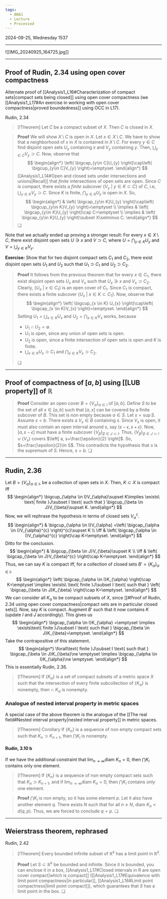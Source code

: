 ```yaml
---
tags:
  - ANA1
  - Lecture
  - Processed
---
```

2024-09-25, Wednesday
1537

---
![[IMG_20240925_164725.jpg]]

---
## Proof of Rudin, 2.34 using open cover compactness

Alternate proof of [[Analysis1_L16#Characterization of compact sets|compact sets being closed]] using open cover compactness (we [[Analysis1_L17#An exercise in working with open cover compactness|proved boundedness]] using OCC in L17). 

Rudin, 2.34

>[!Theorem]
>Let $C$ be a compact subset of $X$. Then $C$ is closed in $X$.

>**Proof**
>We will show $X\setminus C$ is open in $X$. Let $x \in X\setminus C$. We have to show that a neighborhood of $x$ in $X$ is contained in $X\setminus C$. For every $y\in C$ find disjoint open sets $U_{y}$ containing $x$ and $V_{y}$ containing $y$. Then, $\bigcup_{y \in C}V_{y}\supset C$. Now, observe that
>$$
>\begin{align*}
>\left( \bigcap_{y\in C}U_{y} \right)\cap\left( \bigcup_{y\in C}V_{y} \right)=\emptyset.
>\end{align*}
>$$
>[[Analysis1_L14#Open and closed sets under intersections and unions|Recall]] that *finite* intersections of open sets are open. Since $C$ is compact, there exists a *finite* subcover $\{ V_{y}\ |\ y\in K\subset C \}$ of $C$, i.e, $\bigcup_{y\in K}V_{y}\supset C$. Since $K$ is finite, $\bigcap_{y\in K}U_{y}$ is open in $X$. So, 
>$$
>\begin{align*}
> & \left( \bigcap_{y\in K}U_{y} \right)\cap\left( \bigcup_{y\in K}V_{y} \right)=\emptyset \\
>\implies  & \left( \bigcap_{y\in K}U_{y} \right)\cap C=\emptyset  \\
>\implies  & \left( \bigcap_{y\in K}U_{y} \right)\subset X\setminus C.
>\end{align*}
>$$
>❏

Note that we actually ended up proving a stronger result: For every $x \in X\setminus C$, there exist disjoint open sets $U\ni x$ and $V\supset C$, where $U=\bigcap_{y\in K}U_{y}$ and $V=\bigcup_{y\in K}V_{y}$.  

**Exercise:** Show that for two disjoint compact sets $C_{1}$ and $C_{2}$, there exist disjoint open sets $U_{1}$ and $U_{2}$ such that $U_{1}\supset C_{1}$ and $U_{2} \supset C_{2}$. 

>**Proof**
>It follows from the previous theorem that for every $x \in C_{1}$, there exist disjoint open sets $U_{x}$ and $V_{x}$ such that $U_{x}\ni x$ and $V_{x}\supset C_{2}$. Clearly, $\{ U_{x}\ |\ x \in C_{1} \}$ is an open cover of $C_{1}$. Since $C_{1}$ is compact, there exists a finite subcover $\{ U_{x}\ |\ x \in K\subset C_{1} \}$. Now, observe that
>$$
>\begin{align*}
>\left( \bigcup_{x \in K} U_{x} \right)\cap\left( \bigcap_{x \in K}V_{x} \right)=\emptyset.
>\end{align*}
>$$
>Setting $U_{1}=\bigcup_{x \in K}U_{x}$ and $U_{2}=\bigcap_{x \in K}V_{x}$ works, because
>- $U_{1}\cap U_{2}=\emptyset$.
>- $U_{1}$ is open, since any union of open sets is open.
>- $U_{2}$ is open, since a finite intersection of open sets is open and $K$ is finite.
>- $\bigcup_{x \in K}U_{x}\supset C_{1}$ and $\bigcap_{x \in K}V_{x}\supset C_{2}$.
>
>❏

---
## Proof of compactness of $[a, b]$ using [[LUB property]] of $\mathbb{R}$

>**Proof**
>Consider an open cover $B=\{ V_{\alpha} \}_{\alpha \in I}$ of $[a, b]$. Define $S$ to be the set of all $x\in [a, b]$ such that $[a, x]$ can be covered by a finite subcover of $B$. This set is non empty because $a\in S$. Let $s=\sup S$. Assume $s<b$. There exists a $V_{s}\in B$ containing $s$. Since $V_{s}$ is open, it must also contain an open interval around $s$, say $(s-\epsilon, s+\epsilon)$. Now, $[a, s-\epsilon]$ must have a finite subcover $\{ V_{\beta} \}_{\beta \in J\subset I}$. Thus, $\{ V_{\beta} \}_{\beta\in J\subset I}\cup \{ V_{s} \}$ covers $\left[ a, s+\frac{\epsilon}{2} \right]$. So, $s+\frac{\epsilon}{2}\in S$. This contradicts the hypothesis that $s$ is the supremum of $S$. Hence, $s= b$. ❏ 

---
## Rudin, 2.36

Let $B=\{ V_{\alpha} \}_{\alpha \in I}$, be a collection of open sets in $X$. Then,  $K\subset X$ is compact iff
$$
\begin{align*}
\bigcup_{\alpha \in I}V_{\alpha}\supset K\implies \exists\ \text{ finite }J\subset I \text{ such that } \bigcup_{\beta \in J}V_{\beta}\supset K.
\end{align*}
$$
Now, we will rephrase the hypothesis in terms of closed sets $V_{\alpha}^{c}$. 
$$
\begin{align*}
 & \bigcup_{\alpha \in I}V_{\alpha} =\left( \bigcap_{\alpha \in I}V_{\alpha}^{c} \right)^{c}\supset K \\
\iff  & \left( \bigcap_{\alpha \in I}V_{\alpha}^{c} \right)\cap K=\emptyset.
\end{align*}
$$
Ditto for the conclusion.
$$
\begin{align*}
 & \bigcup_{\beta \in J}V_{\beta}\supset K \\
\iff  & \left( \bigcap_{\beta \in J}V_{\beta}^{c} \right)\cap K=\emptyset.
\end{align*}
$$
Thus, we can say $K$ is compact iff, for a collection of closed sets $B'=\{ K_{\alpha} \}_{\alpha\in I}$, 
$$
\begin{align*}
\left( \bigcap_{\alpha \in I}K_{\alpha} \right)\cap K=\emptyset \implies \exists\ \text{ finite }J\subset I \text{ such that } \left( \bigcap_{\beta \in J}K_{\beta} \right)\cap K=\emptyset.
\end{align*}
$$
We can consider all $K_{\alpha}$ to be compact subsets of $X$, since [[#Proof of Rudin, 2.34 using open cover compactness|compact sets are in particular closed sets]]. Now, say $K$ is compact. Augment $B'$ such that it now contains $K$ (update $I$ and $J$ accordingly). This gives us
$$
\begin{align*}
 \bigcap_{\alpha \in I}K_{\alpha} =\emptyset \implies \exists\text{ finite }J\subset I \text{ such that } \bigcap_{\beta \in J}K_{\beta}=\emptyset.
\end{align*}
$$
Take the contrapositive of this statement.
$$
\begin{align*}
\forall\text{ finite }J\subset I \text{ such that } \bigcap_{\beta \in J}K_{\beta}\ne \emptyset \implies \bigcap_{\alpha \in I}K_{\alpha}\ne \emptyset.
\end{align*}
$$
This is essentially Rudin, 2.36.

>[!Theorem]
>If $\{ K_{\alpha} \}$ is a set of compact subsets of a metric space $X$ such that the intersection of every finite subcollection of $\{ K_{\alpha} \}$ is nonempty, then $\cap \ K_{\alpha}$ is nonempty.

### Analogue of nested interval property in metric spaces

A special case of the above theorem is the analogue of the [[The real field#Nested interval property|nested interval property]] in metric spaces.

>[!Theorem] Corollary
>If $\{ K_{n} \}$ is a sequence of non empty compact sets such that $K_{n} \supset K_{n+1}$, then $\bigcap K_{i}$ is nonempty.
>

#### Rudin, 3.10 b

If we have the additional constraint that $\lim_{ n \to \infty }\text{diam } K_{n}=0$, then $\bigcap K_{i}$ contains only one element.

>[!Theorem]
>If $\{ K_{n} \}$ is a sequence of non empty compact sets such that $K_{n} \supset K_{n+1}$, and if  $\lim_{ n \to \infty }\text{diam } K_{n}=0$, then $\bigcap K_{i}$ contains only one element.

>**Proof**
>$\bigcap K_{i}$ is non empty, so it has some element $p$. Let it also have another element $q$. There exists $N$ such that for all $n\ge N$, $\text{diam }K_{n}<d(q, p)$. Thus, we are forced to conclude $q=p$. ❏

---
## Weierstrass theorem, rephrased

Rudin, 2.42

>[!Theorem]
>Every bounded infinite subset of $\mathbb{R}^{k}$ has a limit point in $\mathbb{R}^{k}$.

>**Proof**
>Let $S\subset \mathbb{R}^{k}$ be bounded and infinite. Since it is bounded, you can enclose it in a box, [[Analysis1_L17#Closed intervals in R are open cover compact|which is compact]] ([[Analysis1_L17#Equivalence with limit point compactness|in particular]], [[Analysis1_L16#Limit point compactness|limit point compact]]), which guarantees that $S$ has a limit point in the box. ❏



